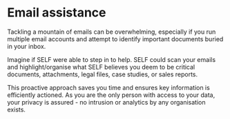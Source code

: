 # Email assistance

Tackling a mountain of emails can be overwhelming, especially if you run multiple email accounts and attempt to identify important documents buried in your inbox.&#x20;

Imagine if SELF were able to step in to help. SELF could scan your emails and highlight/organise what SELF believes you deem to be critical documents, attachments, legal files, case studies, or sales reports.&#x20;

This proactive approach saves you time and ensures key information is efficiently actioned. As you are the only person with access to your data, your privacy is assured - no intrusion or analytics by any organisation exists.

